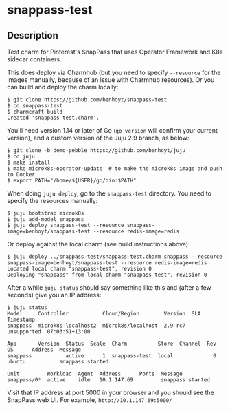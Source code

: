 # snappass-test

## Description

Test charm for Pinterest's SnapPass that uses Operator Framework
and K8s sidecar containers.

This does deploy via Charmhub (but you need to specify `--resource` for the images manually, because of an issue with Charmhub resources). Or you can build and deploy the charm locally:

```
$ git clone https://github.com/benhoyt/snappass-test
$ cd snappass-test
$ charmcraft build
Created 'snappass-test.charm'.
```

You'll need version 1.14 or later of Go (`go version` will confirm your current version), and a custom version of the Juju 2.9 branch, as below:

```
$ git clone -b demo-pebble https://github.com/benhoyt/juju
$ cd juju
$ make install
$ make microk8s-operator-update  # to make the microk8s image and push to Docker
$ export PATH="/home/${USER}/go/bin:$PATH"
```

When doing `juju deploy`, go to the `snappass-test` directory. You need to specify the resources manually:

```
$ juju bootstrap microk8s
$ juju add-model snappass
$ juju deploy snappass-test --resource snappass-image=benhoyt/snappass-test --resource redis-image=redis
```

Or deploy against the local charm (see build instructions above):

```
$ juju deploy ../snappass-test/snappass-test.charm snappass --resource snappass-image=benhoyt/snappass-test --resource redis-image=redis
Located local charm "snappass-test", revision 0
Deploying "snappass" from local charm "snappass-test", revision 0
```

After a while `juju status` should say something like this and (after a few seconds) give you an IP address:

```
$ juju status
Model     Controller           Cloud/Region        Version  SLA          Timestamp
snappass  microk8s-localhost2  microk8s/localhost  2.9-rc7  unsupported  07:03:51+13:00

App       Version  Status  Scale  Charm          Store  Channel  Rev  OS      Address  Message
snappass           active      1  snappass-test  local             0  ubuntu           snappass started

Unit         Workload  Agent  Address      Ports  Message
snappass/0*  active    idle   10.1.147.69         snappass started
```

Visit that IP address at port 5000 in your browser and you should see the SnapPass web UI. For example, `http://10.1.147.69:5000/`
